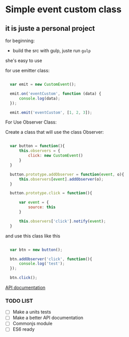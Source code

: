 # Simple event custom class
## it is juste a personal project

for beginning:

- build the src with gulp, juste run ```gulp```


she's easy to use

for use emitter class:

```javascript

  var emit = new CustomEvent();

  emit.on('eventCustom', function (data) {
      console.log(data);
  });

  emit.emit('eventCustom', [1, 2, 3]);


```

For Use Observer Class:

Create a class that will use the class Observer:

```javascript

  var button = function(){
      this.observers = {
          click: new CustomEvent()
      }
  }

  button.prototype.addObserver = function(event, o){
      this.observers[event].addObserver(o);
  }

  button.prototype.click = function(){

      var event = {
          source: this
      }

      this.observers['click'].notify(event);
  }

```

and use this class like this

```javascript

  var btn = new button();

  btn.addObserver('click', function(){
      console.log('test');
  });

  btn.click();

```

[API documentation](docs/API.md)


### TODO LIST

- [ ] Make a units tests
- [ ] Make a better API documentation
- [ ] Commonjs module
- [ ] ES6 ready
